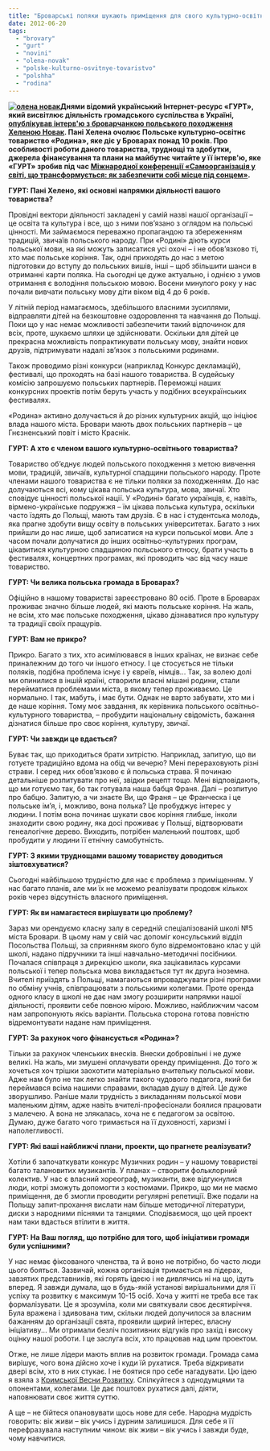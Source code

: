 ```yaml
---
title: "Броварські поляки шукають приміщення для свого культурно-освітнього товариства"
date: 2012-06-20
tags: 
  - "brovary"
  - "gurt"
  - "novini"
  - "olena-novak"
  - "polske-kulturno-osvitnye-tovaristvo"
  - "polshha"
  - "rodina"
---
```


**[![](https://mpz.brovary.org/wp-content/uploads/2012/06/olena-novak.jpg "олена новак")](https://mpz.brovary.org/wp-content/uploads/2012/06/olena-novak.jpg)Днями відомий український Інтернет-ресурс «ГУРТ», який висвітлює діяльність громадського суспільства в Україні, [опублікував інтерв'ю з броварчанкою польського походження Хеленою Новак](http://gurt.org.ua/news/recent/14622/). Пані Хелена очолює** **Польське культурно-освітнє товариство «Родина», яке діє у Броварах понад 10 років. Про особливості роботи даного товариства, труднощі та здобутки, джерела фінансування та плани на майбутнє читайте у її інтерв'ю, яке «ГУРТ» зробив під час [Міжнародної конференції «Самоорганізація у світі, що трансформується: як забезпечити собі місце під сонцем»](http://gurt.org.ua/news/recent/14437/).**

**ГУРТ: Пані Хелено, які основні напрямки діяльності вашого товариства?**

Провідні вектори діяльності закладені у самій назві нашої організації – це освіта та культура і все, що з ними пов’язано з оглядом на польські цінності. Ми займаємося переважно пропагандою та збереженням традицій, звичаїв польського народу. При «Родині» діють курси польської мови, на які можуть записатися усі охочі – і не обов’язково ті, хто має польське коріння. Так, одні приходять до нас з метою підготовки до вступу до польських вишів, інші – щоб збільшити шанси в отриманні карти поляка. На сьогодні це дуже актуально, і однією з умов отримання є володіння польською мовою. Восени минулого року у нас почали вивчати польську мову діти віком від 4 до 6 років.

У літній період намагаємось, здебільшого власними зусиллями, відправляти дітей на безкоштовне оздоровлення та навчання до Польщі. Поки що у нас немає можливості забезпечити такий відпочинок для всіх, проте, шукаємо шляхи це здійснювати. Оскільки для дітей це прекрасна можливість попрактикувати польську мову, знайти нових друзів, підтримувати надалі зв’язок з польськими родинами.

Також проводимо різні конкурси (наприклад Конкурс декламацій), фестивалі, що проходять на базі нашого товариства. В судейську комісію запрошуємо польських партнерів. Переможці наших конкурсних проектів потім беруть участь у подібних всеукраїнських фестивалях.

«Родина» активно долучається й до різних культурних акцій, що ініціює влада нашого міста. Бровари мають двох польських партнерів – це Гнєзненський повіт і місто Краснік.

**ГУРТ: А хто є членом вашого культурно-освітнього товариства?**

Товариство об’єднує людей польського походження з метою вивчення мови, традицій, звичаїв, культурної спадщини польського народу. Проте членами нашого товариства є не тільки поляки за походженням. До нас долучаються всі, кому цікава польська культура, мова, звичаї. Хто сповідує цінності польської нації. У «Родині» багато українців, є, навіть, вірмено-українське подружжя – їм цікава польська культура, оскільки часто їздять до Польщі, мають там друзів. Є в нас і студентська молодь, яка прагне здобути вищу освіту в польських університетах. Багато з них прийшли до нас лише, щоб записатися на курси польської мови. Але з часом почали долучатися до інших освітньо-культурних програм, цікавитися культурною спадщиною польського етносу, брати участь в фестивалях, концертних програмах, які проводить час від часу наше товариство.

**ГУРТ: Чи велика польська громада в Броварах?**

Офіційно в нашому товаристві зареєстровано 80 осіб. Проте в Броварах проживає значно більше людей, які мають польське коріння. На жаль, не всім, хто має польське походження, цікаво дізнаватися про культуру та традиції своїх пращурів.

**ГУРТ: Вам не прикро?**

Прикро. Багато з тих, хто асимілювався в інших країнах, не визнає себе приналежним до того чи іншого етносу. І це стосується не тільки поляків, подібна проблема існує і у євреїв, німців... Так, за волею долі ми опинилися в іншій країні, створили власні мішані родини, стали перейматися проблемами міста, в якому тепер проживаємо. Це нормально. І так, мабуть, і має бути. Однак не варто забувати, хто ми і де наше коріння. Тому моє завдання, як керівника польського освітньо-культурного товариства, – пробудити національну свідомість, бажання дізнатися більше про своє коріння, культуру, звичаї.

**ГУРТ: Чи завжди це вдається?**

Буває так, що приходиться брати хитрістю. Наприклад, запитую, що ви готуєте традиційно вдома на обід чи вечерю? Мені перераховують різні страви. І серед них обов’язково є й польська страва. Я починаю детальніше розпитувати про неї, звідки рецепт тощо. Мені відповідають, що ми готуємо так, бо так готувала наша бабця Франя. Далі – розпитую про бабцю. Запитую, а чи знаєте Ви, що Франя – це Франческа і це польське ім’я, і, можливо, вона полька? Це пробуджує інтерес у людини. І потім вона починає шукати своє коріння глибше, інколи знаходити свою родину, яка досі проживає у Польщі, відтворювати генеалогічне дерево. Виходить, потрібен маленький поштовх, щоб пробудити у людини її етнічну самобутність.

**ГУРТ: З якими труднощами вашому товариству доводиться зіштовхуватися?**

Сьогодні найбільшою трудністю для нас є проблема з приміщенням. У нас багато планів, але ми їх не можемо реалізувати продовж кількох років через відсутність власного приміщення.

**ГУРТ: Як ви намагаєтеся вирішувати цю проблему?**

Зараз ми орендуємо класну залу в середній спеціалізованій школі №5 міста Бровари. В цьому нам у свій час допоміг консульський відділ Посольства Польщі, за сприянням якого було відремонтовано клас у цій школі, надано підручники та інші навчально-методичні посібники. Почалася співпраця з дирекцією школи, яка зацікавилась курсами польської і тепер польська мова викладається тут як друга іноземна. Вчителі приїздять з Польщі, намагаються впроваджувати різні програми по обміну учнів, співпрацювати з польськими колегами. Проте оренда одного класу в школі не дає нам змогу розширити напрямки нашої діяльності, проявити себе повною мірою. Можливо, найближчим часом нам запропонують якісь варіанти. Польська сторона готова повністю відремонтувати надане нам приміщення.

**ГУРТ: За рахунок чого фінансується «Родина»?**

Тільки за рахунок членських внесків. Внески добровільні і не дуже великі. На жаль, ми змушені оплачувати оренду приміщення. До того ж хочеться хоч трішки заохотити матеріально вчительку польської мови. Адже нам було не так легко знайти такого чудового педагога, який би переймався всіма нашими справами, вкладав душу в дітей. Це дуже зворушливо. Раніше мали трудність з викладанням польської мови маленьким дітям, адже навіть вчителі-професіонали боялися працювати з малечею. А вона не злякалась, хоча не є педагогом за освітою. Думаю, дуже багато чого тримається на її духовності, харизмі і наполегливості.

**ГУРТ: Які ваші найближчі плани, проекти, що прагнете реалізувати?**

Хотіли б започаткувати конкурс Музичних родин – у нашому товаристві багато талановитих музикантів. У планах – створити фольклорний колектив. У нас є власний хореограф, музиканти, вже відгукнулися люди, котрі зможуть допомогти з костюмами. Прикро, що ми не маємо приміщення, де б змогли проводити регулярні репетиції. Вже подали на Польщу запит-прохання вислати нам більше методичної літератури, диски з народними піснями та танцями. Сподіваємося, що цей проект нам таки вдасться втілити в життя.

**ГУРТ: На Ваш погляд, що потрібно для того, щоб ініціативи громади були успішними?**

У нас немає фіксованого членства, та й воно не потрібно, бо часто люди цього бояться. Зазвичай, кожна організація тримається на лідерах, завзятих представників, які горять ідеєю і не дивлячись ні на що, ідуть вперед. Я завжди думала, що в будь-якій установі вирішальними для її успіху та розвитку є максимум 10-15 осіб. Хоча у житті не треба все так формалізувати. Це я зрозуміла, коли ми святкували своє десятиріччя. Була вражена і здивована тим, скільки людей долучилося за власним бажанням до організації свята, проявили щирий інтерес, власну ініціативу... Ми отримали безліч позитивних відгуків про захід і високу оцінку нашої роботи. І це заслуга всіх, хто працював над цим проектом.

Отже, не лише лідери мають вплив на розвиток громади. Громада сама вирішує, чого вона дійсно хоче і куди їй рухатися. Треба відкривати двері всім, хто в них стукає. І не боятися про себе нагадувати. Цю ідею я взяла з [Кримської Весни Розвитку](http://gurt.org.ua/news/recent/14437/). Спілкуйтеся з однодумцями та опонентами, колегами. Це дає поштовх рухатися далі, діяти, наповнювати своє життя суттю.

А ще – не бійтеся опановувати щось нове для себе. Народна мудрість говорить: вік живи – вік учись і дурним залишишся. Для себе я її перефразувала наступним чином: вік живи – вік учись і завжди буде, чому навчитися.
